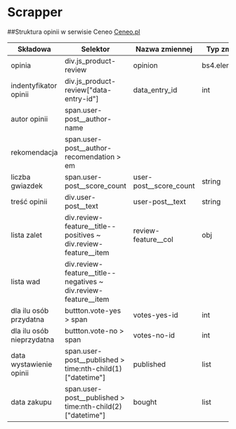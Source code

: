 # Scrapper

##Struktura opinii w serwisie Ceneo [Ceneo.pl](https://www.ceneo.pl/)

|Składowa|Selektor|Nazwa zmiennej|Typ zmiennej|
|--------|--------|--------------|------------|
|opinia|div.js_product-review|opinion|bs4.element.Tag|
|indentyfikator opinii|div.js_product-review["data-entry-id"\]|data_entry_id|int|
|autor opinii|span.user-post__author-name||||
|rekomendacja|span.user-post__author-recomendation > em|||
|liczba gwiazdek|span.user-post__score_count|user-post__score_count|string|
|treść opinii|div.user-post__text|user-post__text|string|
|lista zalet|div.review-feature__title--positives ~ div.review-feature__item|review-feature__col|obj|
|lista wad|div.review-feature__title--negatives ~ div.review-feature__item|||
|dla ilu osób przydatna|buttton.vote-yes > span|votes-yes-id|int|
|dla ilu osób nieprzydatna|buttton.vote-no > span|votes-no-id|int|
|data wystawienie opinii|span.user-post__published > time:nth-child(1)["datetime"]|published|list|
|data zakupu|span.user-post__published > time:nth-child(2)["datetime"]|bought|list| 